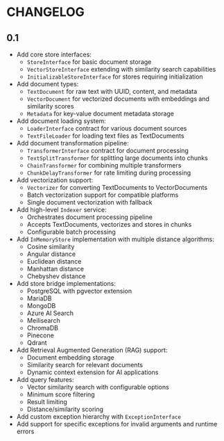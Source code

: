 CHANGELOG
=========

0.1
---

 * Add core store interfaces:
   - `StoreInterface` for basic document storage
   - `VectorStoreInterface` extending with similarity search capabilities
   - `InitializableStoreInterface` for stores requiring initialization
 * Add document types:
   - `TextDocument` for raw text with UUID, content, and metadata
   - `VectorDocument` for vectorized documents with embeddings and similarity scores
   - `Metadata` for key-value document metadata storage
 * Add document loading system:
   - `LoaderInterface` contract for various document sources
   - `TextFileLoader` for loading text files as TextDocuments
 * Add document transformation pipeline:
   - `TransformerInterface` contract for document processing
   - `TextSplitTransformer` for splitting large documents into chunks
   - `ChainTransformer` for combining multiple transformers
   - `ChunkDelayTransformer` for rate limiting during processing
 * Add vectorization support:
   - `Vectorizer` for converting TextDocuments to VectorDocuments
   - Batch vectorization support for compatible platforms
   - Single document vectorization with fallback
 * Add high-level `Indexer` service:
   - Orchestrates document processing pipeline
   - Accepts TextDocuments, vectorizes and stores in chunks
   - Configurable batch processing
 * Add `InMemoryStore` implementation with multiple distance algorithms:
   - Cosine similarity
   - Angular distance
   - Euclidean distance
   - Manhattan distance
   - Chebyshev distance
 * Add store bridge implementations:
   - PostgreSQL with pgvector extension
   - MariaDB
   - MongoDB
   - Azure AI Search
   - Meilisearch
   - ChromaDB
   - Pinecone
   - Qdrant
 * Add Retrieval Augmented Generation (RAG) support:
   - Document embedding storage
   - Similarity search for relevant documents
   - Dynamic context extension for AI applications
 * Add query features:
   - Vector similarity search with configurable options
   - Minimum score filtering
   - Result limiting
   - Distance/similarity scoring
 * Add custom exception hierarchy with `ExceptionInterface`
 * Add support for specific exceptions for invalid arguments and runtime errors
